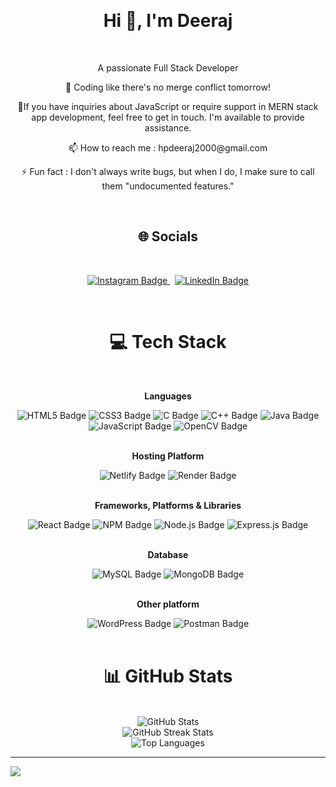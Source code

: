 <br><h1 align="center">Hi 👋, I'm Deeraj</h1>
<br>
<p align="center" margin="5rem">A passionate Full Stack Developer</p>
<p align="center">🚀 Coding like there's no merge conflict tomorrow!</p>
<p align="center">💬If you have inquiries about JavaScript or require support in MERN stack app development, feel free to get in touch. I'm available to provide assistance.</p>
<p align="center">📫 How to reach me : hpdeeraj2000@gmail.com</p>
<p align="center">⚡ Fun fact :    I don't always write bugs, but when I do, I make sure to call them "undocumented features."</p>

<br><h2 align="center">🌐 Socials</h2> 
<br>
<div align="center">
<a href="https://instagram.com/_dee.raj_" target="_blank">
    <img src="https://img.shields.io/badge/Instagram-%23E4405F.svg?logo=Instagram&logoColor=white" alt="Instagram Badge">
  </a>
  &nbsp;

  <a href="https://linkedin.com/in/in/deeraj-s" target="_blank">
    <img src="https://img.shields.io/badge/LinkedIn-%230077B5.svg?logo=linkedin&logoColor=white" alt="LinkedIn Badge">
  </a>
  </div>


<br><h1 align="center">💻 Tech Stack</h1>
<div align="center">
    <div>
        <br>
        <b><p>Languages</p></b>
        <img src="https://img.shields.io/badge/html5-%23E34F26.svg?style=for-the-badge&logo=html5&logoColor=white" alt="HTML5 Badge">
        <img src="https://img.shields.io/badge/css3-%231572B6.svg?style=for-the-badge&logo=css3&logoColor=white" alt="CSS3 Badge">
        <img src="https://img.shields.io/badge/c-%2300599C.svg?style=for-the-badge&logo=c&logoColor=white" alt="C Badge">
        <img src="https://img.shields.io/badge/c++-%2300599C.svg?style=for-the-badge&logo=c%2B%2B&logoColor=white" alt="C++ Badge">
        <img src="https://img.shields.io/badge/java-%23ED8B00.svg?style=for-the-badge&logo=openjdk&logoColor=white" alt="Java Badge">
        <img src="https://img.shields.io/badge/javascript-%23323330.svg?style=for-the-badge&logo=javascript&logoColor=%23F7DF1E" alt="JavaScript Badge">
        <img src="https://img.shields.io/badge/opencv-%23white.svg?style=for-the-badge&logo=opencv&logoColor=white" alt="OpenCV Badge">
    </div>

  <div>
      <br>
      <b><p>Hosting Platform</p></b>
      <img src="https://img.shields.io/badge/netlify-%23000000.svg?style=for-the-badge&logo=netlify&logoColor=#00C7B7" alt="Netlify Badge">
      <img src="https://img.shields.io/badge/Render-%46E3B7.svg?style=for-the-badge&logo=render&logoColor=white" alt="Render Badge">
      
  </div>

  <div>
      <br>
      <b><p>Frameworks, Platforms & Libraries</p></b>
      <img src="https://img.shields.io/badge/react-%2320232a.svg?style=for-the-badge&logo=react&logoColor=%2361DAFB" alt="React Badge">
      <img src="https://img.shields.io/badge/NPM-%23CB3837.svg?style=for-the-badge&logo=npm&logoColor=white" alt="NPM Badge">
      <img src="https://img.shields.io/badge/node.js-6DA55F?style=for-the-badge&logo=node.js&logoColor=white" alt="Node.js Badge">
      <img src="https://img.shields.io/badge/express.js-%23404d59.svg?style=for-the-badge&logo=express&logoColor=%2361DAFB" alt="Express.js Badge">
  </div>

  <div>
      <br>
      <b><p>Database</p></b>
    <img src="https://img.shields.io/badge/mysql-%2300000f.svg?style=for-the-badge&logo=mysql&logoColor=white" alt="MySQL Badge">
  <img src="https://img.shields.io/badge/MongoDB-%234ea94b.svg?style=for-the-badge&logo=mongodb&logoColor=white" alt="MongoDB Badge">
  </div>

  <div>
      <br>
      <b><p>Other platform</p></b>
  <img src="https://img.shields.io/badge/WordPress-%23117AC9.svg?style=for-the-badge&logo=WordPress&logoColor=white" alt="WordPress Badge">
  <img src="https://img.shields.io/badge/Postman-FF6C37?style=for-the-badge&logo=postman&logoColor=white" alt="Postman Badge">

  </div>

</div>
<br>
<h1 align="center">📊 GitHub Stats</h1>
<br>
<div align="center">
  <img src="https://github-readme-stats.vercel.app/api?username=Deeraj-S&theme=react&hide_border=true&include_all_commits=true&count_private=true" alt="GitHub Stats" />
</div>
<div align="center">
  <img src="https://github-readme-streak-stats.herokuapp.com/?user=Deeraj-S&theme=react&hide_border=true" alt="GitHub Streak Stats" />
</div>
<div align="center">
  <img src="https://github-readme-stats.vercel.app/api/top-langs/?username=Deeraj-S&theme=react&hide_border=true&include_all_commits=true&count_private=true&layout=compact" alt="Top Languages" />
</div>

---
[![](https://visitcount.itsvg.in/api?id=Deeraj-S&icon=0&color=9)](https://visitcount.itsvg.in)
